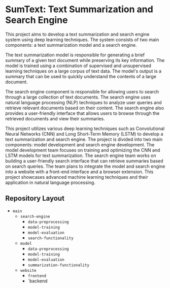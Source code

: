 
# SumText: Text Summarization and Search Engine

This project aims to develop a text summarization and search engine system using deep learning techniques. The system consists of two main components: a text summarization model and a search engine.

The text summarization model is responsible for generating a brief summary of a given text document while preserving its key information. The model is trained using a combination of supervised and unsupervised learning techniques on a large corpus of text data. The model's output is a summary that can be used to quickly understand the contents of a large document.

The search engine component is responsible for allowing users to search through a large collection of text documents. The search engine uses natural language processing (NLP) techniques to analyze user queries and retrieve relevant documents based on their content. The search engine also provides a user-friendly interface that allows users to browse through the retrieved documents and view their summaries.

This project utilizes various deep learning techniques such as Convolutional Neural Networks (CNN) and Long Short-Term Memory (LSTM) to develop a text summarization and search engine. The project is divided into two main components: model development and search engine development. The model development team focuses on training and optimizing the CNN and LSTM models for text summarization. The search engine team works on building a user-friendly search interface that can retrieve summaries based on search queries. The team plans to integrate the model and search engine into a website with a front-end interface and a browser extension. This project showcases advanced machine learning techniques and their application in natural language processing.

## Repository Layout

- `main`
  - `search-engine`
    - `data-preprocessing`
    - `model-training`
    - `model-evaluation`
    - `search-functionality`
  - `model`
    - `data-preprocessing`
    - `model-training`
    - `model-evaluation`
    - `summarization-functionality`
  - `website`
    - `frontend`
    - `backend
